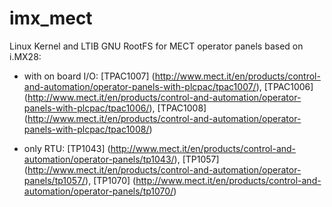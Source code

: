 # imx_mect
Linux Kernel and LTIB GNU RootFS for MECT operator panels based on i.MX28:

- with on board I/O:
[TPAC1007] (http://www.mect.it/en/products/control-and-automation/operator-panels-with-plcpac/tpac1007/),
[TPAC1006] (http://www.mect.it/en/products/control-and-automation/operator-panels-with-plcpac/tpac1006/),
[TPAC1008] (http://www.mect.it/en/products/control-and-automation/operator-panels-with-plcpac/tpac1008/)

- only RTU:
[TP1043] (http://www.mect.it/en/products/control-and-automation/operator-panels/tp1043/),
[TP1057] (http://www.mect.it/en/products/control-and-automation/operator-panels/tp1057/),
[TP1070] (http://www.mect.it/en/products/control-and-automation/operator-panels/tp1070/)
